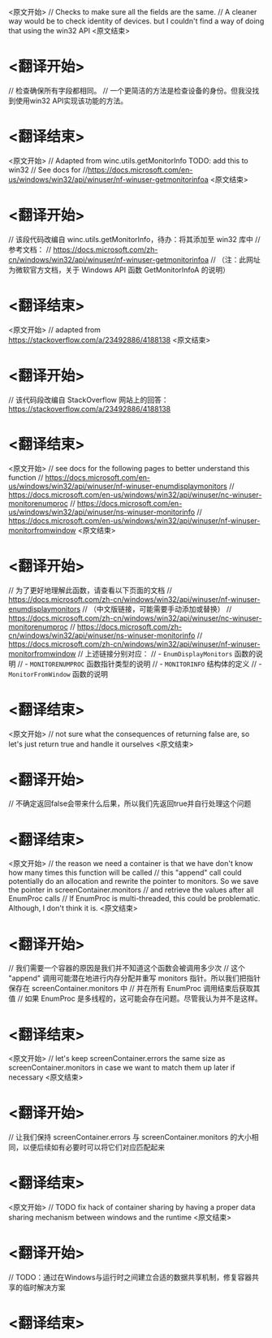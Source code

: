 
<原文开始>
	// Checks to make sure all the fields are the same.
	// A cleaner way would be to check identity of devices. but I couldn't find a way of doing that using the win32 API
<原文结束>

# <翻译开始>
// 检查确保所有字段都相同。
// 一个更简洁的方法是检查设备的身份。但我没找到使用win32 API实现该功能的方法。
# <翻译结束>


<原文开始>
	// Adapted from winc.utils.getMonitorInfo TODO: add this to win32
	// See docs for
	//https://docs.microsoft.com/en-us/windows/win32/api/winuser/nf-winuser-getmonitorinfoa
<原文结束>

# <翻译开始>
// 该段代码改编自 winc.utils.getMonitorInfo，待办：将其添加至 win32 库中
// 参考文档：
// https://docs.microsoft.com/zh-cn/windows/win32/api/winuser/nf-winuser-getmonitorinfoa
// （注：此网址为微软官方文档，关于 Windows API 函数 GetMonitorInfoA 的说明）
# <翻译结束>


<原文开始>
// adapted from https://stackoverflow.com/a/23492886/4188138
<原文结束>

# <翻译开始>
// 该代码段改编自 StackOverflow 网站上的回答：https://stackoverflow.com/a/23492886/4188138
# <翻译结束>


<原文开始>
	// see docs for the following pages to better understand this function
	// https://docs.microsoft.com/en-us/windows/win32/api/winuser/nf-winuser-enumdisplaymonitors
	// https://docs.microsoft.com/en-us/windows/win32/api/winuser/nc-winuser-monitorenumproc
	// https://docs.microsoft.com/en-us/windows/win32/api/winuser/ns-winuser-monitorinfo
	// https://docs.microsoft.com/en-us/windows/win32/api/winuser/nf-winuser-monitorfromwindow
<原文结束>

# <翻译开始>
// 为了更好地理解此函数，请查看以下页面的文档
// https://docs.microsoft.com/zh-cn/windows/win32/api/winuser/nf-winuser-enumdisplaymonitors // （中文版链接，可能需要手动添加或替换）
// https://docs.microsoft.com/zh-cn/windows/win32/api/winuser/nc-winuser-monitorenumproc
// https://docs.microsoft.com/zh-cn/windows/win32/api/winuser/ns-winuser-monitorinfo
// https://docs.microsoft.com/zh-cn/windows/win32/api/winuser/nf-winuser-monitorfromwindow
// 上述链接分别对应：
// - `EnumDisplayMonitors` 函数的说明
// - `MONITORENUMPROC` 函数指针类型的说明
// - `MONITORINFO` 结构体的定义
// - `MonitorFromWindow` 函数的说明
# <翻译结束>


<原文开始>
// not sure what the consequences of returning false are, so let's just return true and handle it ourselves
<原文结束>

# <翻译开始>
// 不确定返回false会带来什么后果，所以我们先返回true并自行处理这个问题
# <翻译结束>


<原文开始>
	// the reason we need a container is that we have don't know how many times this function will be called
	// this "append" call could potentially do an allocation and rewrite the pointer to monitors. So we save the pointer in screenContainer.monitors
	// and retrieve the values after all EnumProc calls
	// If EnumProc is multi-threaded, this could be problematic. Although, I don't think it is.
<原文结束>

# <翻译开始>
// 我们需要一个容器的原因是我们并不知道这个函数会被调用多少次
// 这个 "append" 调用可能潜在地进行内存分配并重写 monitors 指针。所以我们把指针保存在 screenContainer.monitors 中
// 并在所有 EnumProc 调用结束后获取其值
// 如果 EnumProc 是多线程的，这可能会存在问题。尽管我认为并不是这样。
# <翻译结束>


<原文开始>
// let's keep screenContainer.errors the same size as screenContainer.monitors in case we want to match them up later if necessary
<原文结束>

# <翻译开始>
// 让我们保持 screenContainer.errors 与 screenContainer.monitors 的大小相同，以便后续如有必要时可以将它们对应匹配起来
# <翻译结束>


<原文开始>
// TODO fix hack of container sharing by having a proper data sharing mechanism between windows and the runtime
<原文结束>

# <翻译开始>
// TODO：通过在Windows与运行时之间建立合适的数据共享机制，修复容器共享的临时解决方案
# <翻译结束>

